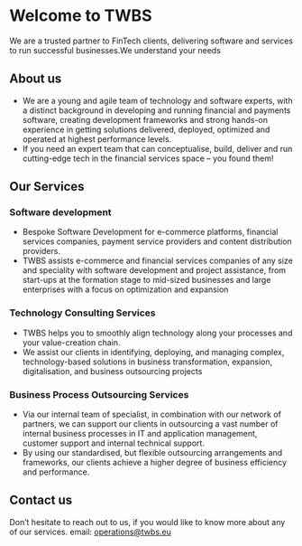 # Welcome to TWBS
We are a trusted partner to FinTech clients, delivering software and services to run successful businesses.We understand your needs

## About us
- We are a young and agile team of technology and software experts, with a distinct background in developing and running financial and payments software, creating development frameworks and strong hands-on experience in getting solutions delivered, deployed, optimized and operated at highest performance levels. 
- If you need an expert team that can conceptualise, build, deliver and run cutting-edge tech in the financial services space – you found them!

## Our Services
### Software development
- Bespoke Software Development for e-commerce platforms, financial services companies, payment service providers and content distribution providers.
- TWBS assists e-commerce and financial services companies of any size and speciality with software development and project assistance, from start-ups at the formation stage to mid-sized businesses and large enterprises with a focus on optimization and expansion

### Technology Consulting Services
- TWBS helps you to smoothly align technology along your processes and your value-creation chain.
- We assist our clients in identifying, deploying, and managing complex, technology-based solutions in business transformation, expansion, digitalisation, and business outsourcing projects

### Business Process Outsourcing Services
- Via our internal team of specialist, in combination with our network of partners, we can support our clients in outsourcing a vast number of internal business processes in IT and application management, customer support and internal technical support.
- By using our standardised, but flexible outsourcing arrangements and frameworks, our clients achieve a higher degree of business efficiency and performance.

## Contact us
Don’t hesitate to reach out to us, if you would like to know more about any of our services.
email: operations@twbs.eu
